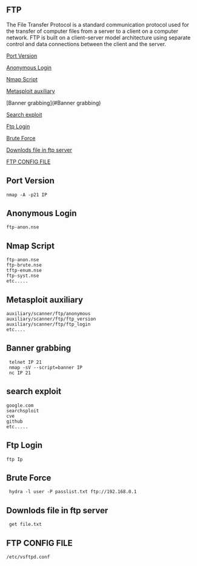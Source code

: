 
 ## FTP 

The File Transfer Protocol is a standard communication protocol used for the transfer of computer files from a server to a client on a computer network. FTP is built on a client–server model architecture using separate control and data connections between the client and the server.

[Port Version](#Port-Version)

[Anonymous Login](#Anonymous-Login)

[Nmap Script](#nmap-script)

[Metasploit auxiliary](#metasploit-auxiliary)

[Banner grabbing](#Banner grabbing)

[Search exploit](#search-exploit)

[Ftp Login](#ftp-login)

[Brute Force](#brute-force)

[Downlods file in ftp server](#Downlods-file-in-ftp-server)

[FTP CONFIG FILE ](#FTP-CONFIG-FILE)

  
 ##  Port Version
    
    nmap -A -p21 IP
   
 ##  Anonymous Login 

    ftp-anon.nse
    
 ## Nmap Script
  
 
    ftp-anon.nse
    ftp-brute.nse
    tftp-enum.nse
    ftp-syst.nse
    etc.....    
     
  ## Metasploit auxiliary  
  
    auxiliary/scanner/ftp/anonymous
    auxiliary/scanner/ftp/ftp_version
    auxiliary/scanner/ftp/ftp_login
    etc....
    
  ## Banner grabbing
     
     telnet IP 21
     nmap -sV --script=banner IP
     nc IP 21
    
  ## search exploit
  
    google.com
    searchsploit
    cve
    github
    etc.....
    
  ## Ftp Login
    
    ftp Ip
    
  ## Brute Force 
  
     hydra -l user -P passlist.txt ftp://192.168.0.1
     
  ## Downlods file in ftp server
       
     get file.txt
   
 ## FTP CONFIG FILE 
 
    /etc/vsftpd.conf
